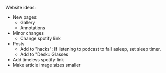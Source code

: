 Website ideas:
- New pages:
    - Gallery 
    - Annotations 
- Minor changes
    - Change spotify link
- Posts
    - Add to "hacks": If listening to podcast to fall asleep, set sleep timer. 
    - Add to "Desk:: Glasses
- Add timeless spotify link
- Make article image sizes smaller
